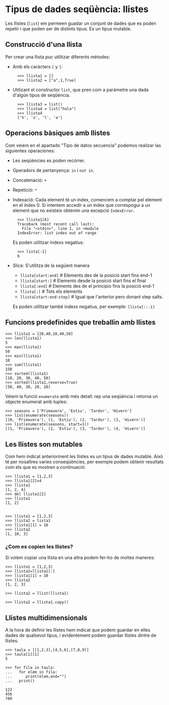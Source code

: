 # Tipus de dades seqüència: llistes

Les llistes (`list`) em permeen guadar un conjunt de dades que es poden repetir i que poden ser de distints tipus. Es un tipus mutable.

## Construcció d'una llista 

Per crear una llista puc utilitzar diferents mètodes:

* Amb els caràcters `[` y `]`:

		>>> llista1 = []
		>>> llista2 = ["a",1,True]

* Utilizant el constructor `list`, que pren com a parámetre una dada d'algún tipus de seqüència.

		>>> llista3 = list()
		>>> llista4 = list("hola")
		>>> llista4
		['h', 'o', 'l', 'a']

## Operacions bàsiques amb llistes

Com veiem en el apartado "Tipo de datos secuencia" podemos realizar las siguientes operaciones:

* Les seqüències es poden recórrer.
* Operadors de pertanyença: `in` i `not in`.
* Concatenació: `+` 
* Repetició: `*`
* Indexació: Cada element té un índex, comencem a comptar pel element en el índex 0. Si intentem accedir a un índex que correspogui a un element que no existeix obtenim una excepció `IndexError`.

		>>> llista1[6]
		Traceback (most recent call last):
		  File "<stdin>", line 1, in <module
		IndexError: list index out of range	

	Es poden utilitzar índexs negatius:

		>>> lista[-1]
		6

* Slice: S'utilitza de la següent manera

	* `llista[start:end]` 	  # Elements des de la posició start fins end-1
	* `llista[start:]`    	  # Elements desde la posició start fins el final
	* `llista[:end]`      	  # Elements des de el principio fins la posició end-1
	* `llista[:]` 		 	  # Tots els elements
	* `llista[start:end:step]` # Igual que l'anterior pero donant step salts.
 		
 	Es poden utilitzar també indexs negatius, per exemple: `llista[::-1]`

## Funcions predefinides que treballin amb llistes

	>>> llista1 = [20,40,10,40,50]
	>>> len(llista1)
	5
	>>> max(llista1)
	50
	>>> min(llista1)
	10
	>>> sum(llista1)
	150
	>>> sorted(llista1)
	[10, 20, 30, 40, 50]
	>>> sorted(llista1,reverse=True)
	[50, 40, 30, 20, 10]

Veiem  la funció `enumerate` amb més detall: rep una seqüència i retorna un objecte enumerat amb tuples:

	>>> seasons = ['Primavera', 'Estiu', 'Tardor', 'Hivern']
	>>> list(enumerate(seasons))
	[(0, 'Primavera'), (1, 'Estiu'), (2, 'Tardor'), (3, 'Hivern')]
	>>> list(enumerate(seasons, start=1))
	[(1, 'Primavera'), (2, 'Estiu'), (3, 'Tardor'), (4, 'Hivern')]


## Les llistes son mutables

Com hem indicat anteriorment les llistes es un tipus de dades mutable. Això té per nosaltres varies conseqüències, per exemple podem obtenir resultats com els que es mostren a continuació:

	>>> llista1 = [1,2,3]
	>>> llista1[2]=4
	>>> llista1
	[1, 2, 4]
	>>> del llista1[2]
	>>> llista1
	[1, 2]


	>>> llista1 = [1,2,3]
	>>> llista2 = lista1
	>>> llista1[1] = 10
	>>> llista2
	[1, 10, 3]

### ¿Com es copien les llistes?

Si volem copiar una llista en una altra podem fer-ho de moltes maneres:

	>>> llista1 = [1,2,3]
	>>> llista2=llista1[:]
	>>> llista1[1] = 10
	>>> llista2
	[1, 2, 3]

	>>> llista2 = llist(llista1)	

	>>> llista2 = llista1.copy()

## Llistes multidimensionals

A la hora de definir les llistes hem indicat que podem guardar en elles dades de qualsevol tipus, i evidentement podem guardar llistes dintre de llistes. 

	>>> taula = [[1,2,3],[4,5,6],[7,8,9]]
	>>> taula[1][1]
	5

	>>> for fila in taula:
	...   for elem in fila:
	...      print(elem,end="")
	...   print()
	 
	123
	456
	789
